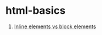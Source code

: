 # html-basics
1. [Inline elements vs block elements](https://github.com/Klosmi/html-basics/blob/master/inlene-vs-block.md)
